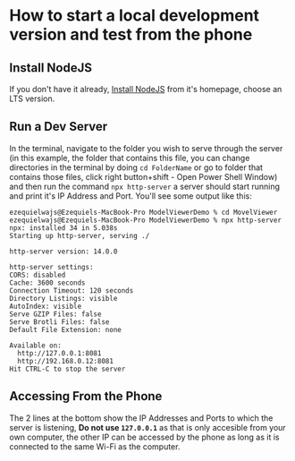 # How to start a local development version and test from the phone

## Install NodeJS
If you don't have it already, [Install NodeJS](https://nodejs.org/en/) from it's homepage, choose an LTS version.

## Run a Dev Server 
In the terminal, navigate to the folder you wish to serve through the server (in this example, the folder that contains this file, you can change directories in the terminal by doing `cd FolderName` or go to folder that contains those files, click right button+shift - Open Power Shell Window) and then run the command `npx http-server` a server should start running and print it's IP Address and Port. You'll see some output like this:
```
ezequielwajs@Ezequiels-MacBook-Pro ModelViewerDemo % cd MovelViewer
ezequielwajs@Ezequiels-MacBook-Pro ModelViewerDemo % npx http-server
npx: installed 34 in 5.038s
Starting up http-server, serving ./

http-server version: 14.0.0

http-server settings: 
CORS: disabled
Cache: 3600 seconds
Connection Timeout: 120 seconds
Directory Listings: visible
AutoIndex: visible
Serve GZIP Files: false
Serve Brotli Files: false
Default File Extension: none

Available on:
  http://127.0.0.1:8081
  http://192.168.0.12:8081
Hit CTRL-C to stop the server
```

## Accessing From the Phone
The 2 lines at the bottom show the IP Addresses and Ports to which the server is listening, **Do not use `127.0.0.1`** as that is only accesible from your own computer, the other IP can be accessed by the phone as long as it is connected to the same Wi-Fi as the computer.
